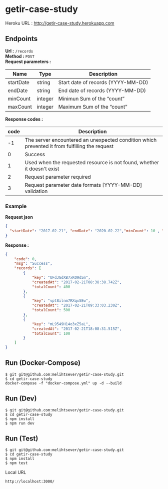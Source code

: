 # getir-case-study

Heroku URL : http://getir-case-study.herokuapp.com


## Endpoints

**Url :** `/records`  
**Method :** `POST`  
**Request parameters :** 

|  Name | Type  | Description  |
|---|---|---|
|  startDate | string | Start date of records (YYYY-MM-DD) |
|  endDate | string | End date of records (YYYY-MM-DD) |
| minCount  | integer | Minimun Sum of the “count”  |
| maxCount  | integer | Maximum Sum of the “count”  |


**Response codes :** 

|  code | Description  |
|---|---|
| -1 | The server encountered an unexpected condition which prevented it from fulfilling the request|
|  0  | Success |
|  1  | Used when the requested resource is not found, whether it doesn't exist |
|  2  | Request parameter required |
|  3  | Request parameter date formats [YYYY-MM-DD] validation |




### Example 

**Request json**
```json
{
  "startDate": "2017-02-21", "endDate": "2020-02-22","minCount": 10 , "maxCount": 501
}
```

**Response :**
```json
{
    "code": 0,
    "msg": "Success",
    "records": [
        {
            "key": "UFdJGdXB7xKO9d5m",
            "createdAt": "2017-02-21T08:38:38.742Z",
            "totalCount": 400
        },
        {
            "key": "vpt8ilnm7RXqxSEw",
            "createdAt": "2017-02-21T09:33:03.230Z",
            "totalCount": 500
        },
        {
            "key": "mL9549H14o3xZ5aL",
            "createdAt": "2017-02-21T18:08:31.515Z",
            "totalCount": 100
        }
    ]
}
```

## Run (Docker-Compose)
```
$ git git@github.com:melihtsever/getir-case-study.git
$ cd getir-case-study
docker-compose -f "docker-compose.yml" up -d --build
```

## Run (Dev)
```
$ git git@github.com:melihtsever/getir-case-study.git
$ cd getir-case-study
$ npm install
$ npm run dev
```

## Run (Test)
```
$ git git@github.com:melihtsever/getir-case-study.git
$ cd getir-case-study
$ npm install
$ npm test
```



Local URL
```
http://localhost:3000/
```
